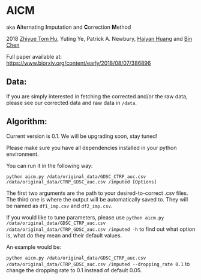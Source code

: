 # AICM
aka **A**lternating **I**mputation and **C**orrection **M**ethod

2018 [Zhiyue Tom Hu](http://tomwho.me), Yuting Ye, Patrick A. Newbury, [Haiyan Huang](http://stat.berkeley.edu/~hhuang/) and [Bin Chen](www.binchenlab.org)

Full paper available at: https://www.biorxiv.org/content/early/2018/08/07/386896

## Data:

If you are simply interested in fetching the corrected and/or the raw data, please see our corrected data and raw data in ```/data```.

## Algorithm:

Current version is 0.1. We will be upgrading soon, stay tuned!

Please make sure you have all dependencies installed in your python environment.

You can run it in the following way:

```python aicm.py /data/original_data/GDSC_CTRP_auc.csv /data/original_data/CTRP_GDSC_auc.csv /imputed [Options]```

The first two arguments are the path to your desired-to-correct .csv files. The third one is where the output will be automatically saved to. They will be named as ```df1_imp.csv``` and ```df2_imp.csv```.

If you would like to tune parameters, please use ```python aicm.py /data/original_data/GDSC_CTRP_auc.csv /data/original_data/CTRP_GDSC_auc.csv /imputed -h``` to find out what option is, what do they mean and their default values.

An example would be:

```python aicm.py /data/original_data/GDSC_CTRP_auc.csv /data/original_data/CTRP_GDSC_auc.csv /imputed --dropping_rate 0.1``` to change the dropping rate to 0.1 instead of default 0.05.